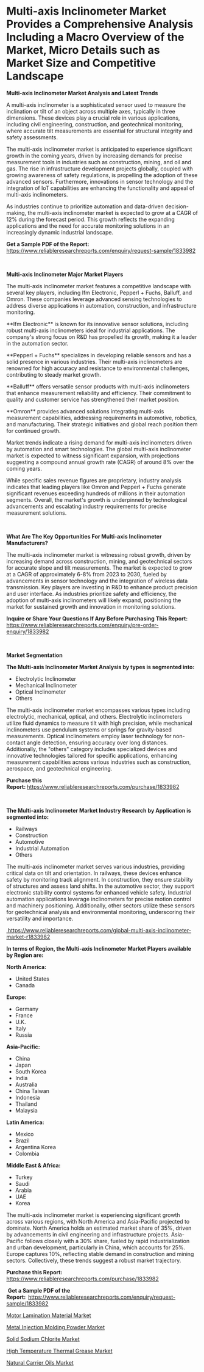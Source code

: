 <p><h1>Multi-axis Inclinometer Market Provides a Comprehensive Analysis Including a Macro Overview of the Market, Micro Details such as Market Size and Competitive Landscape</h1></p><p><strong>Multi-axis Inclinometer Market Analysis and Latest Trends</strong></p>
<p><p>A multi-axis inclinometer is a sophisticated sensor used to measure the inclination or tilt of an object across multiple axes, typically in three dimensions. These devices play a crucial role in various applications, including civil engineering, construction, and geotechnical monitoring, where accurate tilt measurements are essential for structural integrity and safety assessments. </p><p>The multi-axis inclinometer market is anticipated to experience significant growth in the coming years, driven by increasing demands for precise measurement tools in industries such as construction, mining, and oil and gas. The rise in infrastructure development projects globally, coupled with growing awareness of safety regulations, is propelling the adoption of these advanced sensors. Furthermore, innovations in sensor technology and the integration of IoT capabilities are enhancing the functionality and appeal of multi-axis inclinometers.</p><p>As industries continue to prioritize automation and data-driven decision-making, the multi-axis inclinometer market is expected to grow at a CAGR of 12% during the forecast period. This growth reflects the expanding applications and the need for accurate monitoring solutions in an increasingly dynamic industrial landscape.</p></p>
<p><strong>Get a Sample PDF of the Report:&nbsp;</strong> <a href="https://www.reliableresearchreports.com/enquiry/request-sample/1833982?utm_campaign=1731&utm_medium=2&utm_source=Github&utm_content=ia&utm_term=17102024&utm_id=multi-axis-inclinometer">https://www.reliableresearchreports.com/enquiry/request-sample/1833982</a></p>
<p>&nbsp;</p>
<p><strong>Multi-axis Inclinometer Major Market Players</strong></p>
<p><p>The multi-axis inclinometer market features a competitive landscape with several key players, including Ifm Electronic, Pepperl + Fuchs, Balluff, and Omron. These companies leverage advanced sensing technologies to address diverse applications in automation, construction, and infrastructure monitoring.</p><p>**Ifm Electronic** is known for its innovative sensor solutions, including robust multi-axis inclinometers ideal for industrial applications. The company's strong focus on R&D has propelled its growth, making it a leader in the automation sector. </p><p>**Pepperl + Fuchs** specializes in developing reliable sensors and has a solid presence in various industries. Their multi-axis inclinometers are renowned for high accuracy and resistance to environmental challenges, contributing to steady market growth.</p><p>**Balluff** offers versatile sensor products with multi-axis inclinometers that enhance measurement reliability and efficiency. Their commitment to quality and customer service has strengthened their market position.</p><p>**Omron** provides advanced solutions integrating multi-axis measurement capabilities, addressing requirements in automotive, robotics, and manufacturing. Their strategic initiatives and global reach position them for continued growth.</p><p>Market trends indicate a rising demand for multi-axis inclinometers driven by automation and smart technologies. The global multi-axis inclinometer market is expected to witness significant expansion, with projections suggesting a compound annual growth rate (CAGR) of around 8% over the coming years.</p><p>While specific sales revenue figures are proprietary, industry analysis indicates that leading players like Omron and Pepperl + Fuchs generate significant revenues exceeding hundreds of millions in their automation segments. Overall, the market's growth is underpinned by technological advancements and escalating industry requirements for precise measurement solutions.</p></p>
<p>&nbsp;</p>
<p><strong>What Are The Key Opportunities For Multi-axis Inclinometer Manufacturers?</strong></p>
<p><p>The multi-axis inclinometer market is witnessing robust growth, driven by increasing demand across construction, mining, and geotechnical sectors for accurate slope and tilt measurements. The market is expected to grow at a CAGR of approximately 6-8% from 2023 to 2030, fueled by advancements in sensor technology and the integration of wireless data transmission. Key players are investing in R&D to enhance product precision and user interface. As industries prioritize safety and efficiency, the adoption of multi-axis inclinometers will likely expand, positioning the market for sustained growth and innovation in monitoring solutions.</p></p>
<p><strong>Inquire or Share Your Questions If Any Before Purchasing This Report:</strong> <a href="https://www.reliableresearchreports.com/enquiry/pre-order-enquiry/1833982?utm_campaign=1731&utm_medium=2&utm_source=Github&utm_content=ia&utm_term=17102024&utm_id=multi-axis-inclinometer">https://www.reliableresearchreports.com/enquiry/pre-order-enquiry/1833982</a></p>
<p>&nbsp;</p>
<p><strong>Market Segmentation</strong></p>
<p><strong>The Multi-axis Inclinometer Market Analysis by types is segmented into:</strong></p>
<p><ul><li>Electrolytic Inclinometer</li><li>Mechanical Inclinometer</li><li>Optical Inclinometer</li><li>Others</li></ul></p>
<p><p>The multi-axis inclinometer market encompasses various types including electrolytic, mechanical, optical, and others. Electrolytic inclinometers utilize fluid dynamics to measure tilt with high precision, while mechanical inclinometers use pendulum systems or springs for gravity-based measurements. Optical inclinometers employ laser technology for non-contact angle detection, ensuring accuracy over long distances. Additionally, the "others" category includes specialized devices and innovative technologies tailored for specific applications, enhancing measurement capabilities across various industries such as construction, aerospace, and geotechnical engineering.</p></p>
<p><strong>Purchase this Report:&nbsp;</strong><a href="https://www.reliableresearchreports.com/purchase/1833982?utm_campaign=1731&utm_medium=2&utm_source=Github&utm_content=ia&utm_term=17102024&utm_id=multi-axis-inclinometer">https://www.reliableresearchreports.com/purchase/1833982</a></p>
<p>&nbsp;</p>
<p><strong>The Multi-axis Inclinometer Market Industry Research by Application is segmented into:</strong></p>
<p><ul><li>Railways</li><li>Construction</li><li>Automotive</li><li>Industrial Automation</li><li>Others</li></ul></p>
<p><p>The multi-axis inclinometer market serves various industries, providing critical data on tilt and orientation. In railways, these devices enhance safety by monitoring track alignment. In construction, they ensure stability of structures and assess land shifts. In the automotive sector, they support electronic stability control systems for enhanced vehicle safety. Industrial automation applications leverage inclinometers for precise motion control and machinery positioning. Additionally, other sectors utilize these sensors for geotechnical analysis and environmental monitoring, underscoring their versatility and importance.</p></p>
<p><a href="https://www.reliableresearchreports.com/global-multi-axis-inclinometer-market-r1833982?utm_campaign=1731&utm_medium=2&utm_source=Github&utm_content=ia&utm_term=17102024&utm_id=multi-axis-inclinometer">&nbsp;https://www.reliableresearchreports.com/global-multi-axis-inclinometer-market-r1833982</a></p>
<p><strong>In terms of Region, the Multi-axis Inclinometer Market Players available by Region are:</strong></p>
<p>
    <p> <strong> North America: </strong>
        <ul>
            <li>United States</li>
            <li>Canada</li>
        </ul>
        </p> 
    <p> <strong> Europe: </strong>
        <ul>
            <li>Germany</li>
            <li>France</li>
            <li>U.K.</li>
            <li>Italy</li>
            <li>Russia</li>
        </ul>
        </p> 
    <p> <strong> Asia-Pacific: </strong>
        <ul>
            <li>China</li>
            <li>Japan</li>
            <li>South Korea</li>
            <li>India</li>
            <li>Australia</li>
            <li>China Taiwan</li>
            <li>Indonesia</li>
            <li>Thailand</li>
            <li>Malaysia</li>
        </ul>
        </p> 
    <p> <strong> Latin America: </strong>
        <ul>
            <li>Mexico</li>
            <li>Brazil</li>
            <li>Argentina Korea</li>
            <li>Colombia</li>
        </ul>
        </p> 
    <p> <strong> Middle East & Africa: </strong>
        <ul>
            <li>Turkey</li>
            <li>Saudi</li>
            <li>Arabia</li>
            <li>UAE</li>
            <li>Korea</li>
        </ul>
    </p>
    </p>
<p><p>The multi-axis inclinometer market is experiencing significant growth across various regions, with North America and Asia-Pacific projected to dominate. North America holds an estimated market share of 35%, driven by advancements in civil engineering and infrastructure projects. Asia-Pacific follows closely with a 30% share, fueled by rapid industrialization and urban development, particularly in China, which accounts for 25%. Europe captures 10%, reflecting stable demand in construction and mining sectors. Collectively, these trends suggest a robust market trajectory.</p></p>
<p><strong>Purchase this Report: </strong><a href="https://www.reliableresearchreports.com/purchase/1833982?utm_campaign=1731&utm_medium=2&utm_source=Github&utm_content=ia&utm_term=17102024&utm_id=multi-axis-inclinometer">https://www.reliableresearchreports.com/purchase/1833982</a></p>
<p>&nbsp;<strong>Get a Sample PDF of the Report:&nbsp;&nbsp;</strong><a href="https://www.reliableresearchreports.com/enquiry/request-sample/1833982?utm_campaign=1731&utm_medium=2&utm_source=Github&utm_content=ia&utm_term=17102024&utm_id=multi-axis-inclinometer">https://www.reliableresearchreports.com/enquiry/request-sample/1833982</a></p>
<p><strong></strong></p>
<p><p><a href="https://www.linkedin.com/pulse/motor-lamination-material-market-outlook-current-assessment-g7ahe?utm_campaign=1731&utm_medium=2&utm_source=Github&utm_content=ia&utm_term=17102024&utm_id=multi-axis-inclinometer">Motor Lamination Material Market</a></p><p><a href="https://www.linkedin.com/pulse/key-drivers-metal-injection-molding-powder-market-trends-future-bh4me?utm_campaign=1731&utm_medium=2&utm_source=Github&utm_content=ia&utm_term=17102024&utm_id=multi-axis-inclinometer">Metal Injection Molding Powder Market</a></p><p><a href="https://www.linkedin.com/pulse/global-perspectives-solid-sodium-chlorite-market-trends-forecast-muiwf?utm_campaign=1731&utm_medium=2&utm_source=Github&utm_content=ia&utm_term=17102024&utm_id=multi-axis-inclinometer">Solid Sodium Chlorite Market</a></p><p><a href="https://www.linkedin.com/pulse/high-temperature-thermal-grease-market-report-product-type-end-kjwrf?utm_campaign=1731&utm_medium=2&utm_source=Github&utm_content=ia&utm_term=17102024&utm_id=multi-axis-inclinometer">High Temperature Thermal Grease Market</a></p><p><a href="https://www.linkedin.com/pulse/natural-carrier-oils-market-analysis-report-global-insights-nww0e?utm_campaign=1731&utm_medium=2&utm_source=Github&utm_content=ia&utm_term=17102024&utm_id=multi-axis-inclinometer">Natural Carrier Oils Market</a></p></p>
